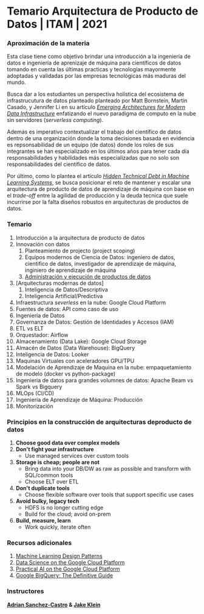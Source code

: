 # Temario Arquitectura de Producto de Datos | ITAM  | 2021

### Aproximación de la materia
Esta clase tiene como objetivo brindar una introducción a la ingeniería de datos e ingeniería de aprenizaje de máquina para científicos de datos tomando en cuenta las últimas practicas y tecnologías mayormente adoptadas y validadas por las empresas tecnológicas más maduras del mundo.

Busca dar a los estudiantes un perspectiva holística del ecosistema de infrastrucutura de datos planteado planteado por Matt Bornstein, Martin Casado, y Jennifer Li en su artículo [*Emerging Architectures for Modern Data Infrastructure*](https://a16z.com/2020/10/15/the-emerging-architectures-for-modern-data-infrastructure/) enfatizando el nuevo paradigma de computo en la nube sin servidores (*serverless computing*). 

Además es imperativo contextualizar el trabajo del científico de datos dentro de una organización donde la toma decisiones basada en evidencia es repsonsabilidad de un equipo (de datos) donde los roles de sus integrantes se han especializado en los últimos años para tener cada día responsabilidades y habilidades más especializadas que no solo son responsabilidades del científico de datos. 

Por último, como lo plantea el artículo [*Hidden Technical Debt in Machine Learning Systems*](https://papers.nips.cc/paper/2015/file/86df7dcfd896fcaf2674f757a2463eba-Paper.pdf), se busca posicionar el reto de mantener y escalar una arquitectura de producto de datos de aprendizaje de máquina con base en el *trade-off* entre la agilidad de producción y la deuda tecnica que suele incurrirse por la falta diseños robustos en arquitecturas de productos de datos.


### Temario
1. Introducción a la arquitectura de producto de datos
2. Innovación con datos
    1. Planteamiento de projecto (project scoping)
    2. Equipos modernos de Ciencia de Datos: ingeniero de datos, cientifico de datos, investigador de aprendizaje de máquina, inginiero de aprendizaje de máquina
    3. [Administración y ejecución de productos de datos](https://www.oreilly.com/radar/practical-skills-for-the-ai-product-manager/)
3. [Arquitecturas modernas de datos]
    1. Inteligencia de Datos/Descriptiva
    2. Inteligencia Artificial/Predictiva
4. Infraestructura *severless* en la nube: Google Cloud Platform
5. Fuentes de datos: API como caso de uso
6. Ingeniería de Datos
7. Governanza de Datos: Gestión de Identidades y Accesos (IAM)
8. ETL vs ELT
9. Orquestador: Airflow
10. Almacenamiento (Data Lake): Google Cloud Storage
11. Almacén de Datos (Data Warehouse): BigQuery
12. Inteligencia de Datos: Looker
13. Maquinas Virtuales con aceleradores GPU/TPU
14. Modelación de Aprendizaje de Maquina en la nube: empaquetamiento de modelo (docker vs python-package)
15. Ingenieria de datos para grandes volumnes de datos: Apache Beam vs Spark vs Bigquery
16. MLOps (CI/CD)
17. Ingeniería de Aprendizaje de Máquina: Producción 
18. Monitorización


### Principios en la construcción de arquitecturas deproducto de datos 

1. **Choose good data over complex models**
2. **Don't fight your infrastructure**
    - Use managed services over custom tools 
3. **Storage is cheap; people are not**
    - Bring data into your DB/DW as raw as possible and transform with SQL/common tools
    - Choose ELT over ETL 
4. **Don't duplicate tools**
    - Choose flexible software over tools that support specific use cases
5. **Avoid bulky, legacy tech**
    - HDFS is no longer cutting edge
    - Build for the cloud; avoid on-prem
6. **Build, measure, learn**
    - Work quickly, iterate often 

### Recursos adicionales
1. [Machine Learning Design Patterns](https://www.oreilly.com/library/view/machine-learning-design/9781098115777/)
2. [Data Science on the Google Cloud Platform](https://www.oreilly.com/library/view/data-science-on/9781491974551/)
3. [Practical AI on the Google Cloud Platform](https://www.oreilly.com/library/view/practical-ai-on/9781492075806/)
4. [Google BigQuery: The Definitive Guide](https://www.oreilly.com/library/view/google-bigquery-the/9781492044451/)

### Instructores
**[Adrian Sanchez-Castro](https://www.linkedin.com/in/sanchez-castro/) & [Jake Klein](https://www.linkedin.com/in/jake-klein-180498b9/)**
